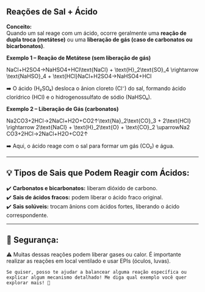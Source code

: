 ## **Reações de Sal + Ácido**

**Conceito:**  
Quando um sal reage com um ácido, ocorre geralmente uma **reação de dupla troca (metátese)** ou uma **liberação de gás (caso de carbonatos ou bicarbonatos)**.

**Exemplo 1 – Reação de Metátese (sem liberação de gás)**

NaCl+H2SO4→NaHSO4+HCl\text{NaCl} + \text{H}_2\text{SO}_4 \rightarrow \text{NaHSO}_4 + \text{HCl}NaCl+H2​SO4​→NaHSO4​+HCl

➡️ O ácido (H₂SO₄) desloca o ânion cloreto (Cl⁻) do sal, formando ácido clorídrico (HCl) e o hidrogenossulfato de sódio (NaHSO₄).

**Exemplo 2 – Liberação de Gás (carbonatos)**

Na2CO3+2HCl→2NaCl+H2O+CO2↑\text{Na}_2\text{CO}_3 + 2\text{HCl} \rightarrow 2\text{NaCl} + \text{H}_2\text{O} + \text{CO}_2 \uparrowNa2​CO3​+2HCl→2NaCl+H2​O+CO2​↑

➡️ Aqui, o ácido reage com o sal para formar um gás (CO₂) e água.

---

## 💡 **Tipos de Sais que Podem Reagir com Ácidos:**

✔️ **Carbonatos e bicarbonatos:** liberam dióxido de carbono.  
✔️ **Sais de ácidos fracos:** podem liberar o ácido fraco original.  
✔️ **Sais solúveis:** trocam ânions com ácidos fortes, liberando o ácido correspondente.

---

## 🧪 **Segurança:**

⚠️ Muitas dessas reações podem liberar gases ou calor. É importante realizar as reações em local ventilado e usar EPIs (óculos, luvas).

	Se quiser, posso te ajudar a balancear alguma reação específica ou explicar algum mecanismo detalhado! Me diga qual exemplo você quer explorar mais! 🚀